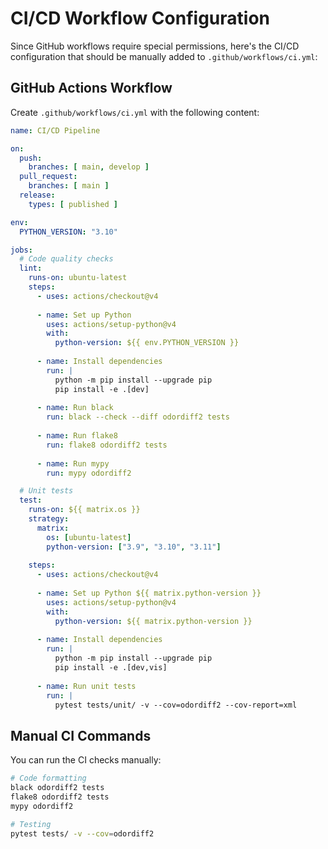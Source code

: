 # CI/CD Workflow Configuration

Since GitHub workflows require special permissions, here's the CI/CD configuration that should be manually added to `.github/workflows/ci.yml`:

## GitHub Actions Workflow

Create `.github/workflows/ci.yml` with the following content:

```yaml
name: CI/CD Pipeline

on:
  push:
    branches: [ main, develop ]
  pull_request:
    branches: [ main ]
  release:
    types: [ published ]

env:
  PYTHON_VERSION: "3.10"

jobs:
  # Code quality checks
  lint:
    runs-on: ubuntu-latest
    steps:
      - uses: actions/checkout@v4
      
      - name: Set up Python
        uses: actions/setup-python@v4
        with:
          python-version: ${{ env.PYTHON_VERSION }}
          
      - name: Install dependencies
        run: |
          python -m pip install --upgrade pip
          pip install -e .[dev]
          
      - name: Run black
        run: black --check --diff odordiff2 tests
        
      - name: Run flake8
        run: flake8 odordiff2 tests
        
      - name: Run mypy
        run: mypy odordiff2

  # Unit tests
  test:
    runs-on: ${{ matrix.os }}
    strategy:
      matrix:
        os: [ubuntu-latest]
        python-version: ["3.9", "3.10", "3.11"]
        
    steps:
      - uses: actions/checkout@v4
      
      - name: Set up Python ${{ matrix.python-version }}
        uses: actions/setup-python@v4
        with:
          python-version: ${{ matrix.python-version }}
          
      - name: Install dependencies
        run: |
          python -m pip install --upgrade pip
          pip install -e .[dev,vis]
          
      - name: Run unit tests
        run: |
          pytest tests/unit/ -v --cov=odordiff2 --cov-report=xml
```

## Manual CI Commands

You can run the CI checks manually:

```bash
# Code formatting
black odordiff2 tests
flake8 odordiff2 tests
mypy odordiff2

# Testing
pytest tests/ -v --cov=odordiff2
```